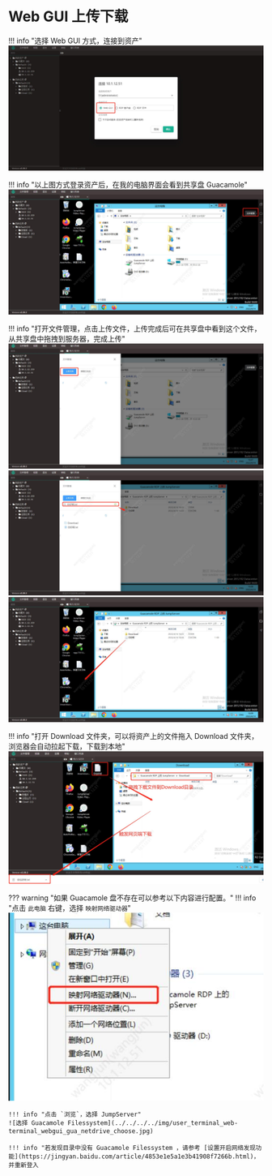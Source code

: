 # Web GUI 上传下载

!!! info "选择 Web GUI 方式，连接到资产"
![登陆资产](../../../../img/user_terminal_web-terminal_webgui_login.jpg)

!!! info "以上图方式登录资产后，在我的电脑界面会看到共享盘 Guacamole"
![gua盘](../../../../img/user_terminal_web-terminal_webgui_gua_filemanagement.jpg)

!!! info "打开文件管理，点击上传文件，上传完成后可在共享盘中看到这个文件，从共享盘中拖拽到服务器，完成上传"
![文件上传](../../../../img/user_terminal_web-terminal_webgui_gua_filemanagement_upload.jpg)
![文件上传2gua](../../../../img/user_terminal_web-terminal_webgui_gua_filemanagement_upload2gua.jpg)
![文件上传gua2server](../../../../img/user_terminal_web-terminal_webgui_gua_filemanagement_upload_gua2server.jpg)

!!! info "打开 Download 文件夹，可以将资产上的文件拖入 Download 文件夹，浏览器会自动拉起下载，下载到本地"
![文件下载](../../../../img/user_terminal_web-terminal_webgui_gua_filemanagement_dowanload.jpg)

??? warning "如果 Guacamole 盘不存在可以参考以下内容进行配置。"
    !!! info "点击 `此电脑` 右键，选择 `映射网络驱动器`"
    ![映射网络驱动器](../../../../img/user_terminal_web-terminal_webgui_gua_netdrive.jpg)

    !!! info "点击 `浏览`，选择 JumpServer"
    ![选择 Guacamole Filessystem](../../../../img/user_terminal_web-terminal_webgui_gua_netdrive_choose.jpg)

    !!! info "若发现目录中没有 Guacamole Filessystem ，请参考 [设置开启网络发现功能](https://jingyan.baidu.com/article/4853e1e5a1e3b41908f7266b.html)，并重新登入
